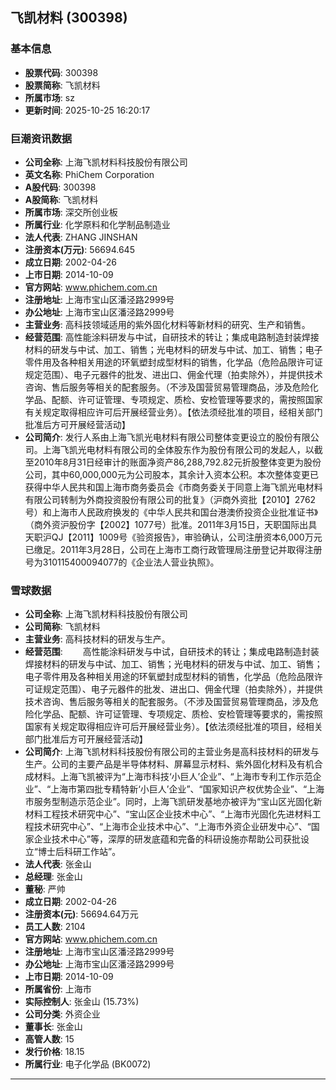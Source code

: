 ## 飞凯材料 (300398)

### 基本信息

- **股票代码**: 300398
- **股票简称**: 飞凯材料
- **所属市场**: sz
- **更新时间**: 2025-10-25 16:20:17

### 巨潮资讯数据

- **公司全称**: 上海飞凯材料科技股份有限公司
- **英文名称**: PhiChem Corporation
- **A股代码**: 300398
- **A股简称**: 飞凯材料
- **所属市场**: 深交所创业板
- **所属行业**: 化学原料和化学制品制造业
- **法人代表**: ZHANG JINSHAN
- **注册资本(万元)**: 56694.645
- **成立日期**: 2002-04-26
- **上市日期**: 2014-10-09
- **官方网站**: www.phichem.com.cn
- **注册地址**: 上海市宝山区潘泾路2999号
- **办公地址**: 上海市宝山区潘泾路2999号
- **主营业务**: 高科技领域适用的紫外固化材料等新材料的研究、生产和销售。
- **经营范围**: 高性能涂料研发与中试，自研技术的转让；集成电路制造封装焊接材料的研发与中试、加工、销售；光电材料的研发与中试、加工、销售；电子零件用及各种相关用途的环氧塑封成型材料的销售，化学品（危险品限许可证规定范围）、电子元器件的批发、进出口、佣金代理（拍卖除外），并提供技术咨询、售后服务等相关的配套服务。（不涉及国营贸易管理商品，涉及危险化学品、配额、许可证管理、专项规定、质检、安检管理等要求的，需按照国家有关规定取得相应许可后开展经营业务）。【依法须经批准的项目，经相关部门批准后方可开展经营活动】
- **公司简介**: 发行人系由上海飞凯光电材料有限公司整体变更设立的股份有限公司。上海飞凯光电材料有限公司的全体股东作为股份有限公司的发起人，以截至2010年8月31日经审计的账面净资产86,288,792.82元折股整体变更为股份公司，其中60,000,000元为公司股本，其余计入资本公积。本次整体变更已获得中华人民共和国上海市商务委员会《市商务委关于同意上海飞凯光电材料有限公司转制为外商投资股份有限公司的批复》（沪商外资批【2010】2762号）和上海市人民政府换发的《中华人民共和国台港澳侨投资企业批准证书》（商外资沪股份字【2002】1077号）批准。2011年3月15日，天职国际出具天职沪QJ【2011】1009号《验资报告》，审验确认，公司注册资本6,000万元已缴足。2011年3月28日，公司在上海市工商行政管理局注册登记并取得注册号为310115400094077的《企业法人营业执照》。

### 雪球数据

- **公司全称**: 上海飞凯材料科技股份有限公司
- **公司简称**: 飞凯材料
- **主营业务**: 高科技材料的研发与生产。
- **经营范围**: 　　高性能涂料研发与中试，自研技术的转让；集成电路制造封装焊接材料的研发与中试、加工、销售；光电材料的研发与中试、加工、销售；电子零件用及各种相关用途的环氧塑封成型材料的销售，化学品（危险品限许可证规定范围）、电子元器件的批发、进出口、佣金代理（拍卖除外），并提供技术咨询、售后服务等相关的配套服务。（不涉及国营贸易管理商品，涉及危险化学品、配额、许可证管理、专项规定、质检、安检管理等要求的，需按照国家有关规定取得相应许可后开展经营业务）。【依法须经批准的项目，经相关部门批准后方可开展经营活动】
- **公司简介**: 上海飞凯材料科技股份有限公司的主营业务是高科技材料的研发与生产。公司的主要产品是半导体材料、屏幕显示材料、紫外固化材料及有机合成材料。上海飞凯被评为“上海市科技‘小巨人’企业”、“上海市专利工作示范企业”、“上海市第四批专精特新‘小巨人’企业”、“国家知识产权优势企业”、“上海市服务型制造示范企业”。同时，上海飞凯研发基地亦被评为“宝山区光固化新材料工程技术研究中心”、“宝山区企业技术中心”、“上海市光固化先进材料工程技术研究中心”、“上海市企业技术中心”、“上海市外资企业研发中心”、“国家企业技术中心”等，深厚的研发底蕴和完备的科研设施亦帮助公司获批设立“博士后科研工作站”。
- **法人代表**: 张金山
- **总经理**: 张金山
- **董秘**: 严帅
- **成立日期**: 2002-04-26
- **注册资本(元)**: 56694.64万元
- **员工人数**: 2104
- **官方网站**: www.phichem.com.cn
- **注册地址**: 上海市宝山区潘泾路2999号
- **办公地址**: 上海市宝山区潘泾路2999号
- **上市日期**: 2014-10-09
- **所属省份**: 上海市
- **实际控制人**: 张金山 (15.73%)
- **公司分类**: 外资企业
- **董事长**: 张金山
- **高管人数**: 15
- **发行价格**: 18.15
- **所属行业**: 电子化学品 (BK0072)

---